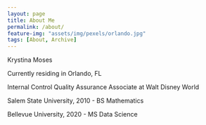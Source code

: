```yaml
---
layout: page
title: About Me
permalink: /about/
feature-img: "assets/img/pexels/orlando.jpg"
tags: [About, Archive]
---
```


Krystina Moses

Currently residing in Orlando, FL

Internal Control Quality Assurance Associate at Walt Disney World

Salem State University, 2010 - BS Mathematics

Bellevue University, 2020 - MS Data Science
